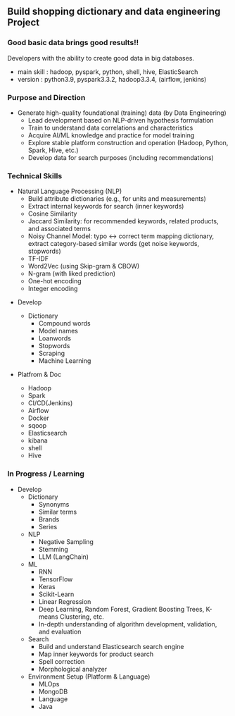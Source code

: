 ## Build shopping dictionary and data engineering Project

### Good basic data brings good results!!
Developers with the ability to create good data in big databases.

- main skill : hadoop, pyspark, python, shell, hive, ElasticSearch
- version : python3.9, pyspark3.3.2, hadoop3.3.4, (airflow, jenkins)

### Purpose and Direction
+ Generate high-quality foundational (training) data (by Data Engineering)
  + Lead development based on NLP-driven hypothesis formulation
  + Train to understand data correlations and characteristics
  + Acquire AI/ML knowledge and practice for model training
  + Explore stable platform construction and operation (Hadoop, Python, Spark, Hive, etc.)
  + Develop data for search purposes (including recommendations)

### Technical Skills
+ Natural Language Processing (NLP)
  + Build attribute dictionaries (e.g., for units and measurements)
  + Extract internal keywords for search (inner keywords)
  + Cosine Similarity
  + Jaccard Similarity: for recommended keywords, related products, and associated terms
  + Noisy Channel Model: typo ↔ correct term mapping dictionary, extract category-based similar words (get noise keywords, stopwords)
  + TF-IDF
  + Word2Vec (using Skip-gram & CBOW)
  + N-gram (with liked prediction)
  + One-hot encoding
  + Integer encoding

- Develop
  - Dictionary     
    - Compound words
    - Model names
    - Loanwords
    - Stopwords
    - Scraping
    - Machine Learning
    
  
- Platfrom & Doc
  - Hadoop 
  - Spark 
  - CI/CD(Jenkins)
  - Airflow 
  - Docker
  - sqoop
  - Elasticsearch
  - kibana
  - shell
  - Hive

### In Progress / Learning
+ Develop
  + Dictionary
    + Synonyms
    + Similar terms
    + Brands
    + Series
  + NLP
    + Negative Sampling
    + Stemming
    + LLM (LangChain)
  + ML
    + RNN
    + TensorFlow
    + Keras
    + Scikit-Learn
    + Linear Regression
    + Deep Learning, Random Forest, Gradient Boosting Trees, K-means Clustering, etc.
    + In-depth understanding of algorithm development, validation, and evaluation
  + Search
    + Build and understand Elasticsearch search engine
    + Map inner keywords for product search
    + Spell correction
    + Morphological analyzer
  + Environment Setup (Platform & Language)
    + MLOps
    + MongoDB
    + Language
    + Java
